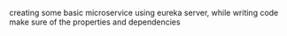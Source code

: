 creating some basic microservice using eureka server, 
while writing code make sure of the properties and dependencies
